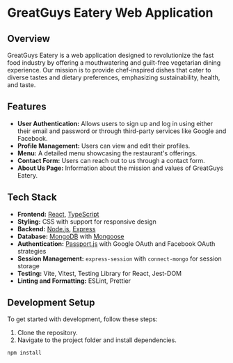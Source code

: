 # GreatGuys Eatery Web Application

## Overview

GreatGuys Eatery is a web application designed to revolutionize the fast food industry by offering a mouthwatering and guilt-free vegetarian dining experience. Our mission is to provide chef-inspired dishes that cater to diverse tastes and dietary preferences, emphasizing sustainability, health, and taste.

## Features

- **User Authentication:** Allows users to sign up and log in using either their email and password or through third-party services like Google and Facebook.
- **Profile Management:** Users can view and edit their profiles.
- **Menu:** A detailed menu showcasing the restaurant's offerings.
- **Contact Form:** Users can reach out to us through a contact form.
- **About Us Page:** Information about the mission and values of GreatGuys Eatery.

## Tech Stack

- **Frontend:** [React](https://reactjs.org/), [TypeScript](https://www.typescriptlang.org/)
- **Styling:** CSS with support for responsive design
- **Backend:** [Node.js](https://nodejs.org/), [Express](https://expressjs.com/)
- **Database:** [MongoDB](https://www.mongodb.com/) with [Mongoose](https://mongoosejs.com/)
- **Authentication:** [Passport.js](http://www.passportjs.org/) with Google OAuth and Facebook OAuth strategies
- **Session Management:** `express-session` with `connect-mongo` for session storage
- **Testing:** Vite, Vitest, Testing Library for React, Jest-DOM
- **Linting and Formatting:** ESLint, Prettier

## Development Setup

To get started with development, follow these steps:

1. Clone the repository.
2. Navigate to the project folder and install dependencies.

```bash
npm install
